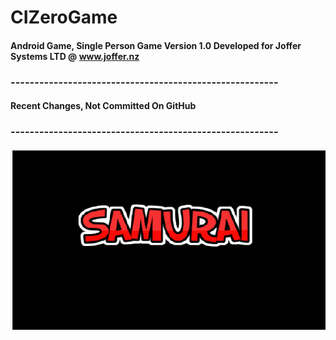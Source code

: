 # CIZeroGame
#### Android Game, Single Person Game Version 1.0 Developed for Joffer Systems  LTD  @ www.joffer.nz


### --------------------------------------------------------

#### Recent Changes, Not Committed On GitHub

### --------------------------------------------------------
![splash_screen1.PNG](https://github.com/Alok0220/CIZeroGame/blob/main/app/src/main/res/drawable-v24/splash_screen1.PNG)
